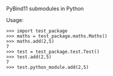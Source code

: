 PyBind11 submodules in Python

Usage:

```
>>> import test_package
>>> maths = test_package.maths.Maths()
>>> maths.add(2,5)
7
>>> test = test_package.test.Test()
>>> test.add(2,5)
7
>>> test.python_module.add(2,5)
```